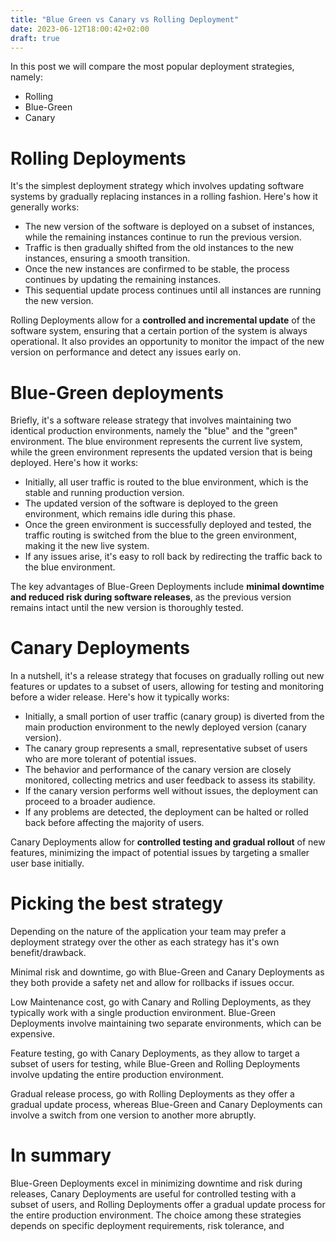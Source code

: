 ```yaml
---
title: "Blue Green vs Canary vs Rolling Deployment"
date: 2023-06-12T18:00:42+02:00
draft: true
---
```


In this post we will compare the most popular deployment strategies, namely:

- Rolling
- Blue-Green
- Canary


# Rolling Deployments

It's the simplest deployment strategy which involves updating software systems by gradually replacing instances in a rolling fashion. Here's how it generally works:

- The new version of the software is deployed on a subset of instances, while the remaining instances continue to run the previous version.
- Traffic is then gradually shifted from the old instances to the new instances, ensuring a smooth transition.
- Once the new instances are confirmed to be stable, the process continues by updating the remaining instances.
- This sequential update process continues until all instances are running the new version.

Rolling Deployments allow for a **controlled and incremental update** of the software system, ensuring that a certain portion of the system is always operational. It also provides an opportunity to monitor the impact of the new version on performance and detect any issues early on.


# Blue-Green deployments

Briefly, it's a software release strategy that involves maintaining two identical production environments, namely the "blue" and the "green" environment. The blue environment represents the current live system, while the green environment represents the updated version that is being deployed. Here's how it works:

- Initially, all user traffic is routed to the blue environment, which is the stable and running production version.
- The updated version of the software is deployed to the green environment, which remains idle during this phase.
- Once the green environment is successfully deployed and tested, the traffic routing is switched from the blue to the green environment, making it the new live system.
- If any issues arise, it's easy to roll back by redirecting the traffic back to the blue environment.

The key advantages of Blue-Green Deployments include **minimal downtime and reduced risk during software releases**, as the previous version remains intact until the new version is thoroughly tested.

# Canary Deployments

In a nutshell, it's a release strategy that focuses on gradually rolling out new features or updates to a subset of users, allowing for testing and monitoring before a wider release. Here's how it typically works:

- Initially, a small portion of user traffic (canary group) is diverted from the main production environment to the newly deployed version (canary version).
- The canary group represents a small, representative subset of users who are more tolerant of potential issues.
- The behavior and performance of the canary version are closely monitored, collecting metrics and user feedback to assess its stability.
- If the canary version performs well without issues, the deployment can proceed to a broader audience.
- If any problems are detected, the deployment can be halted or rolled back before affecting the majority of users.

Canary Deployments allow for **controlled testing and gradual rollout** of new features, minimizing the impact of potential issues by targeting a smaller user base initially.


# Picking the best strategy

Depending on the nature of the application your team may prefer a deployment strategy over the other as each strategy has it's own benefit/drawback.

Minimal risk and downtime, go with Blue-Green and Canary Deployments as they both provide a safety net and allow for rollbacks if issues occur.

Low Maintenance cost, go with Canary and Rolling Deployments, as they typically work with a single production environment. Blue-Green Deployments involve maintaining two separate environments, which can be expensive.  

Feature testing, go with Canary Deployments, as they allow to target a subset of users for testing, while Blue-Green and Rolling Deployments involve updating the entire production environment.

Gradual release process, go with Rolling Deployments as they offer a gradual update process, whereas Blue-Green and Canary Deployments can involve a switch from one version to another more abruptly.

# In summary

Blue-Green Deployments excel in minimizing downtime and risk during releases, Canary Deployments are useful for controlled testing with a subset of users, and Rolling Deployments offer a gradual update process for the entire production environment. The choice among these strategies depends on specific deployment requirements, risk tolerance, and